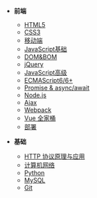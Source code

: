 * **前端**
    * [HTML5](HTML/readme)
    * [CSS3](CSS/readme)
    * [移动端](MobileWebDev/readme)
    * [JavaScript基础](JavaScript/readme)
    * [DOM&BOM](WebApi/readme)
    * [jQuery](jQuery/readme)
    * [JavaScript高级](JS-Advance/readme)
    * [ECMAScript6/6+](ECMAScript6+/readme)
    * [Promise & async/await](Promise/readme.md)
    * [Node.js](Node.js/readme)
    * [Ajax](Ajax/readme)  
    * [Webpack](webpack/readme)
    * [Vue 全家桶](vue&vue-router&vuex/readme)
    * [部署](shangxian/18_%E9%A1%B9%E7%9B%AE%E6%89%93%E5%8C%85%E5%92%8C%E8%87%AA%E5%8A%A8%E5%8C%96%E9%83%A8%E7%BD%B2.md)

* **基础**
    * [HTTP 协议原理与应用](HTTP/readme)
    * [计算机网络](C-Network/readme)
    * [Python](Python/README.md)
    * [MySQL](MySQL/readme)
    * [Git](Git/Git.png)




